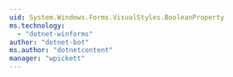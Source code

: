 ```yaml
---
uid: System.Windows.Forms.VisualStyles.BooleanProperty
ms.technology: 
  - "dotnet-winforms"
author: "dotnet-bot"
ms.author: "dotnetcontent"
manager: "wpickett"
---
```

